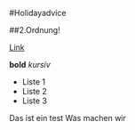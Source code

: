 #Holidayadvice

##2.Ordnung!

[Link](https://google.de)


**bold**
_kursiv_

-  Liste 1
-  Liste 2
-  Liste 3


Das ist ein test
Was machen wir

